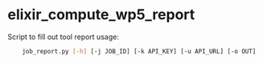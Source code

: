 # elixir_compute_wp5_report
Script to fill out tool report
usage:
```sh
    job_report.py [-h] [-j JOB_ID] [-k API_KEY] [-u API_URL] [-o OUT]
```